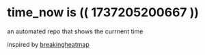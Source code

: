 # time_now is (( 1737205200667 ))

an automated repo that shows the currnent time

inspired by [breakingheatmap](https://github.com/breakingheatmap/breakingheatmap)